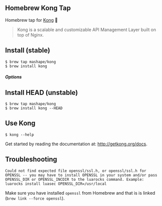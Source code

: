 ## Homebrew Kong Tap

Homebrew tap for [Kong] :beer:

> Kong is a scalable and customizable API Management Layer built on top of Nginx.

## Install (stable)

```shell
$ brew tap mashape/kong
$ brew install kong
```

##### Options

## Install HEAD (unstable)

```
$ brew tap mashape/kong
$ brew install kong --HEAD
```

## Use Kong

```shell
$ kong --help
```

Get started by reading the documentation at: http://getkong.org/docs.

## Troubleshooting

```
Could not find expected file openssl/ssl.h, or openssl/ssl.h for OPENSSL -- you may have to install OPENSSL in your system and/or pass OPENSSL_DIR or OPENSSL_INCDIR to the luarocks command. Example: luarocks install luasec OPENSSL_DIR=/usr/local
```

Make sure you have installed `openssl` from Homebrew and that is is linked (`brew link --force openssl`).

[Kong]: http://getkong.org
